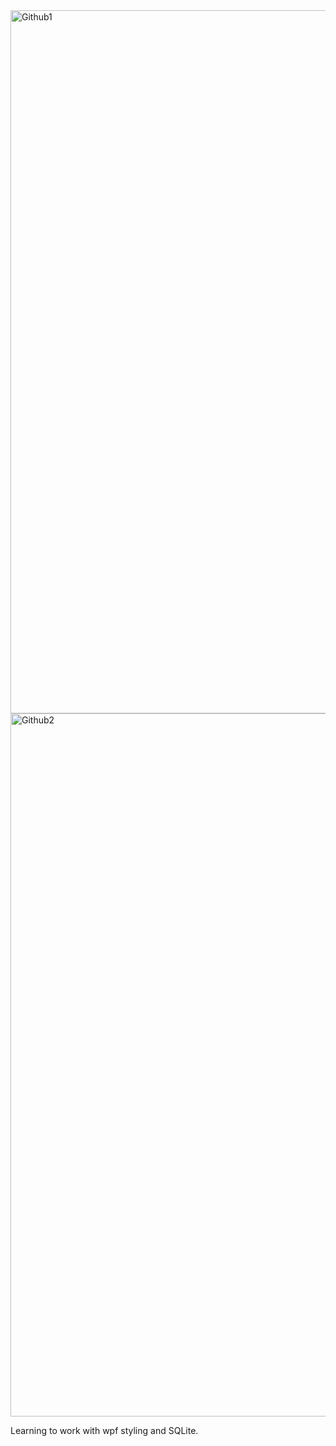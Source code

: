 <img width="1600" height="1125" alt="Github1" src="https://github.com/user-attachments/assets/0d658720-9570-4bda-9937-4e7ec2ab2672" />
<img width="1600" height="1125" alt="Github2" src="https://github.com/user-attachments/assets/1434a347-8d53-4afd-95f3-aa8136db575e" />

Learning to work with wpf styling and SQLite.
